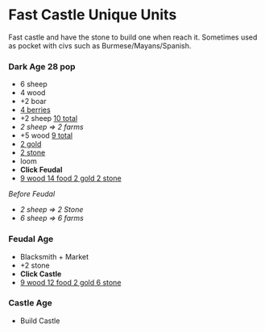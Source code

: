 # Fast Castle Unique Units

Fast castle and have the stone to build one when reach it. Sometimes used as pocket with civs such as Burmese/Mayans/Spanish.

<div class="row">
<div class="col">

### Dark Age 28 pop

- 6 sheep
- 4 wood
- +2 boar
- <u>4 berries</u>
- +2 sheep <u>10 total</u>
- _2 sheep => 2 farms_
- +5 wood <u>9 total</u>
- <u>2 gold</u>
- <u>2 stone</u>
- loom
- **Click Feudal**
- <u>9 wood 14 food 2 gold 2 stone</u>

</div>

<div class="col">

_Before Feudal_

- _2 sheep => 2 Stone_
- _6 sheep => 6 farms_

### Feudal Age

- Blacksmith + Market
- +2 stone
- **Click Castle**
- <u>9 wood 12 food 2 gold 6 stone</u>

### Castle Age

- Build Castle

</div>
</div>
